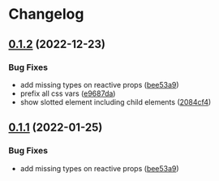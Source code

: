 # Changelog

## [0.1.2](https://github.com/n6ai/minze/compare/elements-v0.1.1...elements-v0.1.2) (2022-12-23)


### Bug Fixes

* add missing types on reactive props ([bee53a9](https://github.com/n6ai/minze/commit/bee53a90a35b3777bffde9fa371de42040e1393c))
* prefix all css vars ([e9687da](https://github.com/n6ai/minze/commit/e9687dab681082da6f587ba064e311a616ee83b6))
* show slotted element including child elements ([2084cf4](https://github.com/n6ai/minze/commit/2084cf4478084bbd5f60f73de906cd03980353ba))

## [0.1.1](https://github.com/n6ai/minze/compare/minze-elements@0.1.0...minze-elements@0.1.1) (2022-01-25)


### Bug Fixes

* add missing types on reactive props ([bee53a9](https://github.com/n6ai/minze/commit/bee53a90a35b3777bffde9fa371de42040e1393c))
